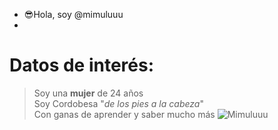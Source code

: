 - 😎Hola, soy @mimuluuu
- 
# Datos de interés:
>
> Soy una **mujer** de 24 años    
> Soy Cordobesa "_de los pies a la cabeza_"  
> Con ganas de aprender y saber mucho más
> ![Mimuluuu](7887cc26-f079-4f03-8c2f-b588d9595d46.jpg)
